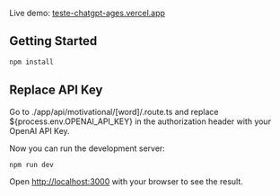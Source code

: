 Live demo: [teste-chatgpt-ages.vercel.app](https://teste-chatgpt-ages.vercel.app/)

## Getting Started

```bash
npm install
```

## Replace API Key

Go to ./app/api/motivational/[word]/.route.ts and replace ${process.env.OPENAI_API_KEY} in the authorization header with your OpenAI API Key. 

Now you can run the development server:

```bash
npm run dev
```

Open [http://localhost:3000](http://localhost:3000) with your browser to see the result.

